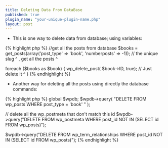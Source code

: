 ```yaml
---
title: Deleting Data From DataBase
published: true
plugin_name: "your-unique-plugin-name.php"
layout: post
---
```


- This is one way to delete data from database; using variables:

{% highlight php %}
//get all the posts from database
$books = get_posts(array('post_type' => 'book', 'numberposts' => -1));
//                        the unique slug ^ ,  get all the posts  ^

foreach ($books as $book) {
    wp_delete_post( $book->ID, true);
    // Just delete it           ^
}
{% endhighlight %}

- Another way for deleting all the posts using directly the database commands:

{% highlight php %}
global $wpdb;
$wpdb->query( "DELETE FROM wp_posts WHERE post_type = 'book' " );

// delete all the wp_postmeta that don't match this id
$wpdb->query("DELETE FROM wp_postmeta WHERE post_id NOT IN (SELECT id FROM wp_posts)");

$wpdb->query("DELETE FROM wp_term_relationships WHERE post_id NOT IN (SELECT id FROM wp_posts)");
{% endhighlight %}